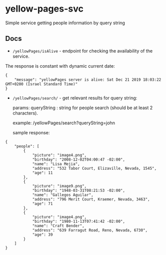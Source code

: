 # yellow-pages-svc

Simple service getting people information by query string



## Docs 

* ```/yellowPages/isAlive``` - endpoint for checking the availability of the service.

The response is constant with dynamic current date:
```
{
    "message": "yellowPages server is alive: Sat Dec 21 2019 18:03:22 GMT+0200 (Israel Standard Time)"
}
```

* ```/yellowPages/search/``` - get relevant results for query string:

    params: queryString : string for people search (should be at least 2 characters).

    example: /yellowPages/search?queryString=john

    sample response:
```
{
    "people": [
        {
            "picture": "image4.png",
            "birthday": "2008-12-02T04:00:47 -02:00",
            "name": "Lisa Mejia",
            "address": "532 Tabor Court, Elizaville, Nevada, 1545",
            "age": 11
        },
        {
            "picture": "image9.png",
            "birthday": "1948-03-31T08:21:53 -02:00",
            "name": "Gallegos Aguilar",
            "address": "796 Merit Court, Kraemer, Nevada, 3463",
            "age": 71
        },
        {
            "picture": "image4.png",
            "birthday": "1980-11-13T07:41:42 -02:00",
            "name": "Craft Bender",
            "address": "639 Farragut Road, Reno, Nevada, 6730",
            "age": 39
        }
    ]
}
```

